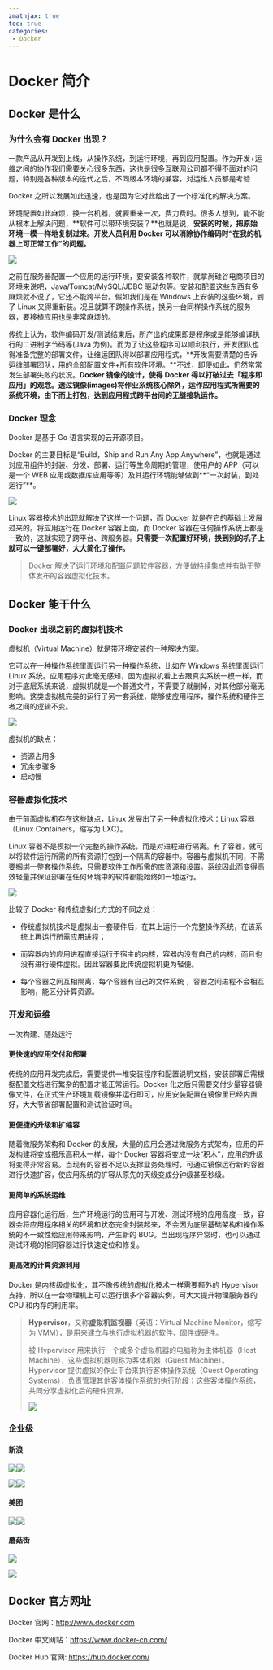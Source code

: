 ```yaml
---
zmathjax: true
toc: true
categories:
 - Docker
---
```


# Docker 简介

## Docker 是什么

### 为什么会有 Docker 出现？

一款产品从开发到上线，从操作系统，到运行环境，再到应用配置。作为开发+运维之间的协作我们需要关心很多东西，这也是很多互联网公司都不得不面对的问题，特别是各种版本的迭代之后，不同版本环境的兼容，对运维人员都是考验

Docker 之所以发展如此迅速，也是因为它对此给出了一个标准化的解决方案。

环境配置如此麻烦，换一台机器，就要重来一次，费力费时。很多人想到，能不能从根本上解决问题，**软件可以带环境安装？**也就是说，**安装的时候，把原始环境一模一样地复制过来。开发人员利用 Docker 可以消除协作编码时“在我的机器上可正常工作”的问题。**

![](https://gitee.com/xlshi/blog_img/raw/master/img/20201106082238.png)

之前在服务器配置一个应用的运行环境，要安装各种软件，就拿尚硅谷电商项目的环境来说吧，Java/Tomcat/MySQL/JDBC 驱动包等。安装和配置这些东西有多麻烦就不说了，它还不能跨平台。假如我们是在 Windows 上安装的这些环境，到了 Linux 又得重新装。况且就算不跨操作系统，换另一台同样操作系统的服务器，要移植应用也是非常麻烦的。

传统上认为，软件编码开发/测试结束后，所产出的成果即是程序或是能够编译执行的二进制字节码等(Java 为例)。而为了让这些程序可以顺利执行，开发团队也得准备完整的部署文件，让维运团队得以部署应用程式，**开发需要清楚的告诉运维部署团队，用的全部配置文件+所有软件环境。**不过，即便如此，仍然常常发生部署失败的状况。**Docker 镜像的设计，使得 Docker 得以打破过去「程序即应用」的观念。透过镜像(images)将作业系统核心除外，运作应用程式所需要的系统环境，由下而上打包，达到应用程式跨平台间的无缝接轨运作。**

### Docker 理念

Docker 是基于 Go 语言实现的云开源项目。

Docker 的主要目标是“Build，Ship and Run Any App,Anywhere”，也就是通过对应用组件的封装、分发、部署、运行等生命周期的管理，使用户的 APP（可以是一个 WEB 应用或数据库应用等等）及其运行环境能够做到**“一次封装，到处运行”**。

![](https://gitee.com/xlshi/blog_img/raw/master/img/20201106082701.png)

Linux 容器技术的出现就解决了这样一个问题，而 Docker 就是在它的基础上发展过来的。将应用运行在 Docker 容器上面，而 Docker 容器在任何操作系统上都是一致的，这就实现了跨平台、跨服务器。**只需要一次配置好环境，换到别的机子上就可以一键部署好，大大简化了操作。**

> Docker 解决了运行环境和配置问题软件容器，方便做持续集成并有助于整体发布的容器虚拟化技术。

## Docker 能干什么

### Docker 出现之前的虚拟机技术

虚拟机（Virtual Machine）就是带环境安装的一种解决方案。

它可以在一种操作系统里面运行另一种操作系统，比如在 Windows 系统里面运行 Linux 系统。应用程序对此毫无感知，因为虚拟机看上去跟真实系统一模一样，而对于底层系统来说，虚拟机就是一个普通文件，不需要了就删掉，对其他部分毫无影响。这类虚拟机完美的运行了另一套系统，能够使应用程序，操作系统和硬件三者之间的逻辑不变。 

![](https://gitee.com/xlshi/blog_img/raw/master/img/20201106083016.png)

虚拟机的缺点：

- 资源占用多
- 冗余步骤多
- 启动慢

### 容器虚拟化技术

由于前面虚拟机存在这些缺点，Linux 发展出了另一种虚拟化技术：Linux 容器（Linux Containers，缩写为 LXC）。

Linux 容器不是模拟一个完整的操作系统，而是对进程进行隔离。有了容器，就可以将软件运行所需的所有资源打包到一个隔离的容器中。容器与虚拟机不同，不需要捆绑一整套操作系统，只需要软件工作所需的库资源和设置。系统因此而变得高效轻量并保证部署在任何环境中的软件都能始终如一地运行。

![](https://gitee.com/xlshi/blog_img/raw/master/img/20201106083209.png)

比较了 Docker 和传统虚拟化方式的不同之处：

- 传统虚拟机技术是虚拟出一套硬件后，在其上运行一个完整操作系统，在该系统上再运行所需应用进程；

- 而容器内的应用进程直接运行于宿主的内核，容器内没有自己的内核，而且也没有进行硬件虚拟。因此容器要比传统虚拟机更为轻便。

- 每个容器之间互相隔离，每个容器有自己的文件系统 ，容器之间进程不会相互影响，能区分计算资源。

### 开发和运维

一次构建、随处运行

#### 更快速的应用交付和部署

传统的应用开发完成后，需要提供一堆安装程序和配置说明文档，安装部署后需根据配置文档进行繁杂的配置才能正常运行。Docker 化之后只需要交付少量容器镜像文件，在正式生产环境加载镜像并运行即可，应用安装配置在镜像里已经内置好，大大节省部署配置和测试验证时间。

#### 更便捷的升级和扩缩容

随着微服务架构和 Docker 的发展，大量的应用会通过微服务方式架构，应用的开发构建将变成搭乐高积木一样，每个 Docker 容器将变成一块“积木”，应用的升级将变得非常容易。当现有的容器不足以支撑业务处理时，可通过镜像运行新的容器进行快速扩容，使应用系统的扩容从原先的天级变成分钟级甚至秒级。

#### 更简单的系统运维

应用容器化运行后，生产环境运行的应用可与开发、测试环境的应用高度一致，容器会将应用程序相关的环境和状态完全封装起来，不会因为底层基础架构和操作系统的不一致性给应用带来影响，产生新的 BUG。当出现程序异常时，也可以通过测试环境的相同容器进行快速定位和修复。

#### 更高效的计算资源利用

Docker 是内核级虚拟化，其不像传统的虚拟化技术一样需要额外的 Hypervisor 支持，所以在一台物理机上可以运行很多个容器实例，可大大提升物理服务器的 CPU 和内存的利用率。

> **Hypervisor**，又称**虚拟机监视器**（英语：Virtual Machine Monitor，缩写为 VMM），是用来建立与执行虚拟机器的软件、固件或硬件。
>
> 被 Hypervisor 用来执行一个或多个虚拟机器的电脑称为主体机器（Host Machine），这些虚拟机器则称为客体机器（Guest Machine）。Hypervisor 提供虚拟的作业平台来执行客体操作系统（Guest Operating Systems），负责管理其他客体操作系统的执行阶段；这些客体操作系统，共同分享虚拟化后的硬件资源。
>
> ![](https://gitee.com/xlshi/blog_img/raw/master/mac/20210405194738.jpeg)

### 企业级

#### 新浪

![](https://gitee.com/xlshi/blog_img/raw/master/img/20201106090503.png)![](https://gitee.com/xlshi/blog_img/raw/master/img/20201106090500.png)

![](https://gitee.com/xlshi/blog_img/raw/master/img/20201106090458.png)![](https://gitee.com/xlshi/blog_img/raw/master/img/20201106090453.png)

#### 美团

![](https://gitee.com/xlshi/blog_img/raw/master/img/20201106090527.png)![](https://gitee.com/xlshi/blog_img/raw/master/img/20201106090524.png)

#### 蘑菇街

![](https://gitee.com/xlshi/blog_img/raw/master/img/20201106090544.png)

![](https://gitee.com/xlshi/blog_img/raw/master/img/20201106090541.png)

## Docker 官方网址

Docker 官网：http://www.docker.com

Docker 中文网站：https://www.docker-cn.com/

Docker Hub 官网: https://hub.docker.com/